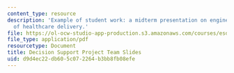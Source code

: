 ```yaml
---
content_type: resource
description: 'Example of student work: a midterm presentation on engineering the system
  of healthcare delivery.'
file: https://ol-ocw-studio-app-production.s3.amazonaws.com/courses/esd-69-seminar-on-health-care-systems-innovation-fall-2010/d9d4ec22db605c072264b3bb8fb08efe_MITESD_69F10_ds_midterm.pdf
file_type: application/pdf
resourcetype: Document
title: Decision Support Project Team Slides
uid: d9d4ec22-db60-5c07-2264-b3bb8fb08efe
---
```


